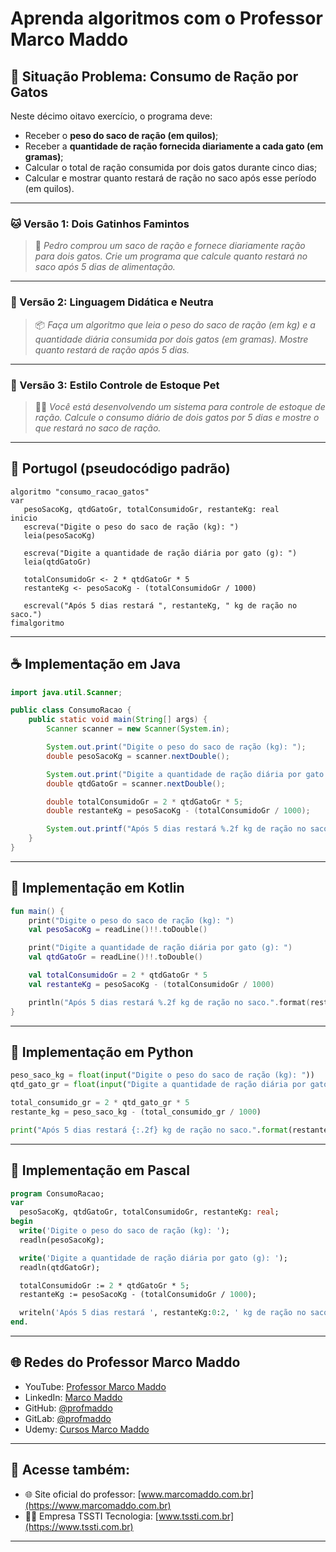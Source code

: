 # Aprenda algoritmos com o Professor Marco Maddo

## 🧠 Situação Problema: Consumo de Ração por Gatos

Neste décimo oitavo exercício, o programa deve:

- Receber o **peso do saco de ração (em quilos)**;
- Receber a **quantidade de ração fornecida diariamente a cada gato (em gramas)**;
- Calcular o total de ração consumida por dois gatos durante cinco dias;
- Calcular e mostrar quanto restará de ração no saco após esse período (em quilos).

---

### 🐱 Versão 1: Dois Gatinhos Famintos
> 🐾 *Pedro comprou um saco de ração e fornece diariamente ração para dois gatos. Crie um programa que calcule quanto restará no saco após 5 dias de alimentação.*

---

### 🐾 Versão 2: Linguagem Didática e Neutra
> 📦 *Faça um algoritmo que leia o peso do saco de ração (em kg) e a quantidade diária consumida por dois gatos (em gramas). Mostre quanto restará de ração após 5 dias.*

---

### 🧮 Versão 3: Estilo Controle de Estoque Pet
> 🐕‍🦺 *Você está desenvolvendo um sistema para controle de estoque de ração. Calcule o consumo diário de dois gatos por 5 dias e mostre o que restará no saco de ração.*

---

## 💬 Portugol (pseudocódigo padrão)

```portugol
algoritmo "consumo_racao_gatos"
var
   pesoSacoKg, qtdGatoGr, totalConsumidoGr, restanteKg: real
inicio
   escreva("Digite o peso do saco de ração (kg): ")
   leia(pesoSacoKg)

   escreva("Digite a quantidade de ração diária por gato (g): ")
   leia(qtdGatoGr)

   totalConsumidoGr <- 2 * qtdGatoGr * 5
   restanteKg <- pesoSacoKg - (totalConsumidoGr / 1000)

   escreval("Após 5 dias restará ", restanteKg, " kg de ração no saco.")
fimalgoritmo
```

---

## ☕ Implementação em Java

```java
import java.util.Scanner;

public class ConsumoRacao {
    public static void main(String[] args) {
        Scanner scanner = new Scanner(System.in);

        System.out.print("Digite o peso do saco de ração (kg): ");
        double pesoSacoKg = scanner.nextDouble();

        System.out.print("Digite a quantidade de ração diária por gato (g): ");
        double qtdGatoGr = scanner.nextDouble();

        double totalConsumidoGr = 2 * qtdGatoGr * 5;
        double restanteKg = pesoSacoKg - (totalConsumidoGr / 1000);

        System.out.printf("Após 5 dias restará %.2f kg de ração no saco.%n", restanteKg);
    }
}
```

---

## 💙 Implementação em Kotlin

```kotlin
fun main() {
    print("Digite o peso do saco de ração (kg): ")
    val pesoSacoKg = readLine()!!.toDouble()

    print("Digite a quantidade de ração diária por gato (g): ")
    val qtdGatoGr = readLine()!!.toDouble()

    val totalConsumidoGr = 2 * qtdGatoGr * 5
    val restanteKg = pesoSacoKg - (totalConsumidoGr / 1000)

    println("Após 5 dias restará %.2f kg de ração no saco.".format(restanteKg))
}
```

---

## 🐍 Implementação em Python

```python
peso_saco_kg = float(input("Digite o peso do saco de ração (kg): "))
qtd_gato_gr = float(input("Digite a quantidade de ração diária por gato (g): "))

total_consumido_gr = 2 * qtd_gato_gr * 5
restante_kg = peso_saco_kg - (total_consumido_gr / 1000)

print("Após 5 dias restará {:.2f} kg de ração no saco.".format(restante_kg))
```

---

## 🧙 Implementação em Pascal

```pascal
program ConsumoRacao;
var
  pesoSacoKg, qtdGatoGr, totalConsumidoGr, restanteKg: real;
begin
  write('Digite o peso do saco de ração (kg): ');
  readln(pesoSacoKg);

  write('Digite a quantidade de ração diária por gato (g): ');
  readln(qtdGatoGr);

  totalConsumidoGr := 2 * qtdGatoGr * 5;
  restanteKg := pesoSacoKg - (totalConsumidoGr / 1000);

  writeln('Após 5 dias restará ', restanteKg:0:2, ' kg de ração no saco.');
end.
```

---

## 🌐 Redes do Professor Marco Maddo

- YouTube: [Professor Marco Maddo](https://www.youtube.com/@ProfessorMarcoMaddo)
- LinkedIn: [Marco Maddo](https://www.linkedin.com/in/marcomaddo/)
- GitHub: [@profmaddo](https://github.com/profmaddo)
- GitLab: [@profmaddo](https://gitlab.com/profmaddo)
- Udemy: [Cursos Marco Maddo](https://www.udemy.com/user/marcomaddo/)

---

## 🚀 Acesse também:

- 🌐 Site oficial do professor: [www.marcomaddo.com.br](https://www.marcomaddo.com.br)
- 🧑‍💼 Empresa TSSTI Tecnologia: [www.tssti.com.br](https://www.tssti.com.br)

---
